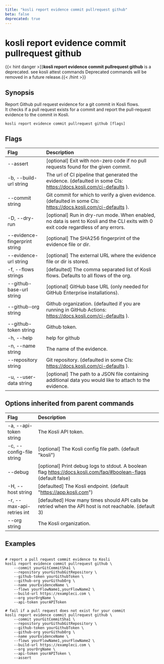 ```yaml
---
title: "kosli report evidence commit pullrequest github"
beta: false
deprecated: true
---
```


# kosli report evidence commit pullrequest github

{{< hint danger >}}**kosli report evidence commit pullrequest github** is a deprecated. see kosli attest commands  Deprecated commands will be removed in a future release.{{< /hint >}}
## Synopsis

Report Github pull request evidence for a git commit in Kosli flows.  
It checks if a pull request exists for a commit and report the pull-request evidence to the commit in Kosli. 


```shell
kosli report evidence commit pullrequest github [flags]
```

## Flags
| Flag | Description |
| :--- | :--- |
|        --assert  |  [optional] Exit with non-zero code if no pull requests found for the given commit.  |
|    -b, --build-url string  |  The url of CI pipeline that generated the evidence. (defaulted in some CIs: https://docs.kosli.com/ci-defaults ).  |
|        --commit string  |  Git commit for which to verify a given evidence. (defaulted in some CIs: https://docs.kosli.com/ci-defaults ).  |
|    -D, --dry-run  |  [optional] Run in dry-run mode. When enabled, no data is sent to Kosli and the CLI exits with 0 exit code regardless of any errors.  |
|        --evidence-fingerprint string  |  [optional] The SHA256 fingerprint of the evidence file or dir.  |
|        --evidence-url string  |  [optional] The external URL where the evidence file or dir is stored.  |
|    -f, --flows strings  |  [defaulted] The comma separated list of Kosli flows. Defaults to all flows of the org.  |
|        --github-base-url string  |  [optional] GitHub base URL (only needed for GitHub Enterprise installations).  |
|        --github-org string  |  Github organization. (defaulted if you are running in GitHub Actions: https://docs.kosli.com/ci-defaults ).  |
|        --github-token string  |  Github token.  |
|    -h, --help  |  help for github  |
|    -n, --name string  |  The name of the evidence.  |
|        --repository string  |  Git repository. (defaulted in some CIs: https://docs.kosli.com/ci-defaults ).  |
|    -u, --user-data string  |  [optional] The path to a JSON file containing additional data you would like to attach to the evidence.  |


## Options inherited from parent commands
| Flag | Description |
| :--- | :--- |
|    -a, --api-token string  |  The Kosli API token.  |
|    -c, --config-file string  |  [optional] The Kosli config file path. (default "kosli")  |
|        --debug  |  [optional] Print debug logs to stdout. A boolean flag https://docs.kosli.com/faq/#boolean-flags (default false)  |
|    -H, --host string  |  [defaulted] The Kosli endpoint. (default "https://app.kosli.com")  |
|    -r, --max-api-retries int  |  [defaulted] How many times should API calls be retried when the API host is not reachable. (default 3)  |
|        --org string  |  The Kosli organization.  |


## Examples

```shell

# report a pull request commit evidence to Kosli
kosli report evidence commit pullrequest github \
	--commit yourGitCommitSha1 \
	--repository yourGithubGitRepository \
	--github-token yourGithubToken \
	--github-org yourGithubOrg \
	--name yourEvidenceName \
	--flows yourFlowName1,yourFlowName2 \
	--build-url https://exampleci.com \
	--org yourOrgName \
	--api-token yourAPIToken
	
# fail if a pull request does not exist for your commit
kosli report evidence commit pullrequest github \
	--commit yourGitCommitSha1 \
	--repository yourGithubGitRepository \
	--github-token yourGithubToken \
	--github-org yourGithubOrg \
	--name yourEvidenceName \
	--flows yourFlowName1,yourFlowName2 \
	--build-url https://exampleci.com \
	--org yourOrgName \
	--api-token yourAPIToken \
	--assert

```

